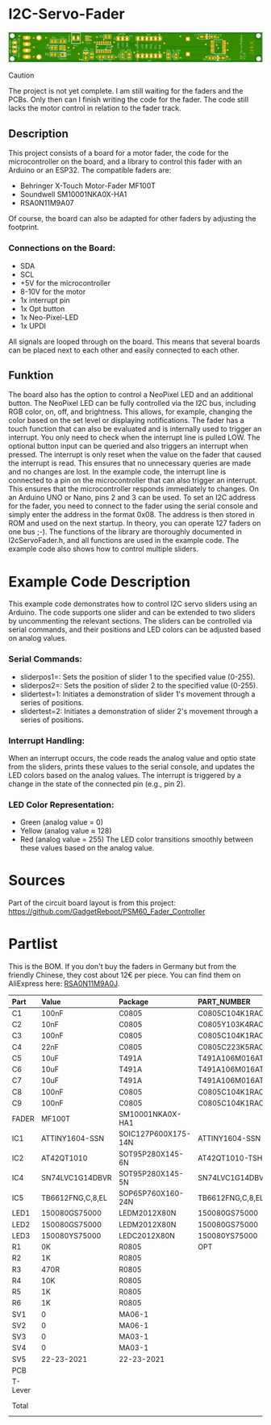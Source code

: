 # I2C-Servo-Fader 
![PCB](PCB/IMG/ServoFader.TB6612.1.png)
> [!CAUTION]
> The project is not yet complete. I am still waiting for the faders and the PCBs. Only then can I finish writing the code for the fader. The code still lacks the motor control in relation to the fader track.
## Description
This project consists of a board for a motor fader, the code for the microcontroller on the board, and a library to control this fader with an Arduino or an ESP32. The compatible faders are:
+ Behringer X-Touch Motor-Fader MF100T
+ Soundwell SM10001NKA0X-HA1
+ RSA0N11M9A07

Of course, the board can also be adapted for other faders by adjusting the footprint.

### Connections on the Board:
* SDA
* SCL
* +5V for the microcontroller
* 8-10V for the motor
* 1x interrupt pin
* 1x Opt button
* 1x Neo-Pixel-LED
* 1x UPDI

All signals are looped through on the board. This means that several boards can be placed next to each other and easily connected to each other.

## Funktion
The board also has the option to control a NeoPixel LED and an additional button. The NeoPixel LED can be fully controlled via the I2C bus, including RGB color, on, off, and brightness. This allows, for example, changing the color based on the set level or displaying notifications.
The fader has a touch function that can also be evaluated and is internally used to trigger an interrupt. You only need to check when the interrupt line is pulled LOW.
The optional button input can be queried and also triggers an interrupt when pressed.
The interrupt is only reset when the value on the fader that caused the interrupt is read. This ensures that no unnecessary queries are made and no changes are lost.
In the example code, the interrupt line is connected to a pin on the microcontroller that can also trigger an interrupt. This ensures that the microcontroller responds immediately to changes. On an Arduino UNO or Nano, pins 2 and 3 can be used.
To set an I2C address for the fader, you need to connect to the fader using the serial console and simply enter the address in the format 0x08. The address is then stored in ROM and used on the next startup. In theory, you can operate 127 faders on one bus ;-).
The functions of the library are thoroughly documented in I2cServoFader.h, and all functions are used in the example code. The example code also shows how to control multiple sliders.

# Example Code Description
This example code demonstrates how to control I2C servo sliders using an Arduino. The code supports one slider and can be extended to two sliders by uncommenting the relevant sections. The sliders can be controlled via serial commands, and their positions and LED colors can be adjusted based on analog values.

### Serial Commands:
+ sliderpos1=<value>: Sets the position of slider 1 to the specified value (0-255).
+ sliderpos2=<value>: Sets the position of slider 2 to the specified value (0-255).
+ slidertest=1: Initiates a demonstration of slider 1's movement through a series of positions.
+ slidertest=2: Initiates a demonstration of slider 2's movement through a series of positions.

### Interrupt Handling:
When an interrupt occurs, the code reads the analog value and optio state from the sliders, prints these values to the serial console, and updates the LED colors based on the analog values.
The interrupt is triggered by a change in the state of the connected pin (e.g., pin 2).

### LED Color Representation:
+ Green (analog value = 0)
+ Yellow (analog value ≈ 128)
+ Red (analog value = 255)
The LED color transitions smoothly between these values based on the analog value.
# Sources
Part of the circuit board layout is from this project:
https://github.com/GadgetReboot/PSM60_Fader_Controller

# Partlist
This is the BOM. If you don't buy the faders in Germany but from the friendly Chinese, they cost about 12€ per piece.
You can find them on AliExpress here: [RSA0N11M9A0J](https://de.aliexpress.com/item/1005006910254678.html).

| Part | Value | Package | PART_NUMBER | Price €|
|:--- |:--- |:--- |:--- |:--- |
| C1 | 100nF | C0805 | C0805C104K1RACTU | 0.16 | 
| C2 | 10nF | C0805 | C0805Y103K4RACTU | 0.16 |
| C3 | 100nF | C0805 | C0805C104K1RACTU | 0.16 |
| C4 | 22nF | C0805 | C0805C223K5RAC7210 | 0.09|
| C5 | 10uF | T491A | T491A106M016AT7280 | 0.35 |
| C6 | 10uF | T491A | T491A106M016AT7280 | 0.35 |
| C7 | 10uF | T491A | T491A106M016AT7280 | 0.35 |
| C8 | 100nF | C0805 | C0805C104K1RACTU | 0.16 |
| C9 | 100nF | C0805 | C0805C104K1RACTU | 0.16 |
| FADER | MF100T | SM10001NKA0X-HA1 |  | 20.00|
| IC1 | ATTINY1604-SSN | SOIC127P600X175-14N | ATTINY1604-SSN | 0.70|
| IC2 | AT42QT1010 | SOT95P280X145-6N | AT42QT1010-TSHR | 0.72|
| IC4 | SN74LVC1G14DBVR | SOT95P280X145-5N | SN74LVC1G14DBVR | 0.20 |
| IC5 | TB6612FNG,C,8,EL | SOP65P760X160-24N | TB6612FNG,C,8,EL | 1.35 |
| LED1 | 150080GS75000 | LEDM2012X80N | 150080GS75000 | 0.18 |
| LED2 | 150080GS75000 | LEDM2012X80N | 150080GS75000 | 0.18 |
| LED3 | 150080YS75000 | LEDC2012X80N | 150080YS75000 | 0.18 |
| R1 | 0K | R0805 | OPT | 0.08 |
| R2 | 1K | R0805 | | 0.08 |
| R3 | 470R | R0805 | | 0.08 | 
| R4 | 10K | R0805 | | 0.08 |
| R5 | 1K | R0805 | | 0.08 |
| R6 | 1K | R0805 | | 0.08 |
| SV1 | 0 | MA06-1 | | 0.15 |
| SV2 | 0 | MA06-1 | | 0.15 |
| SV3 | 0 | MA03-1 | | 0.15 |
| SV4 | 0 | MA03-1 | | 0.15 |
| SV5 | 22-23-2021 | 22-23-2021 | | 0.20 |
| PCB ||||2.00|
|T-Lever |||| 1.25 |
|Total |||| ~ 28.00€ |
